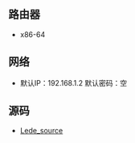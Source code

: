 ## 路由器

- x86-64



## 网络

- 默认IP：192.168.1.2 默认密码：空



## 源码

- [Lede_source](https://github.com/coolsnowwolf/lede)
